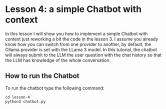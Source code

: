 # Lesson 4: a simple Chatbot with context

In this lesson I will show you how to implement a simple Chatbot with context just reworking a bit the code in the lesson 3.
I assume you already know how you can switch from one provider to another, by default, the Ollama provider is set with the LLama 3 model.
In this tutorial, the chatbot will always submit to the LLM the user question with the chat history so that the LLM has knowledge of the whole conversation.

## How to run the Chatbot

To run the chatbot type the following command:

```
cd lesson-4
python3 chatbot.py
```

